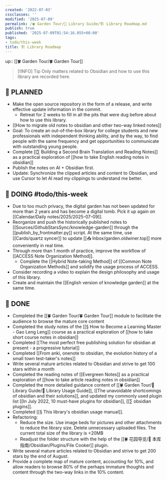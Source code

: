```yaml
---
created: '2022-07-03'
cssclasses: ''
modified: '2025-07-09'
permalink: /🍀 Garden Tour/🧰 Library Guide/🏗 Library Roadmap.md
publish: true
published: '2025-07-09T01:54:16.055+08:00'
tags:
- todo/this-week
title: 🏗 Library Roadmap
---
```

up:: [[🍀 Garden Tour/🍀 Garden Tour]]

>[!INFO] Tip
> Only matters related to Obsidian and how to use this library are recorded here.

## 🤔 PLANNED

- Make the open source repository in the form of a release, and write effective update information in the commit.
	- Retreat for 2 weeks to fill in all the pits that were dug before about how to use this library.
- [[How to migrate old notes to obsidian and other two-way linked notes]]
- Goal: To create an out-of-the-box library for college students and new professionals with independent thinking ability, and by the way, to find people with the same frequency and get opportunities to communicate with outstanding young people.
- Complete [[∑ Building a Second Brain Translation and Reading Notes]] as a practical exploration of [[how to take English reading notes in obsidian]]
- Publish the notes on AI + Obsidian first.
- Update: Synchronize the clipped articles and content to Obsidian, and use Cursor to let AI read my clippings to understand me better.

## 🏹 DOING #todo/this-week

- Due to too much privacy, the digital garden has not been updated for more than 2 years and has become a digital tomb. Pick it up again on [[Calendar/Daily notes/2025/2025-07-09]].
- Reorganize and push the historically published notes to [[Sources/GithubStarsSync/knowledge-garden]] through the [[publish_by_frontmatter.py]] script. At the same time, use [[Cards/quartz syncer]] to update [[📥 Inbox/garden.oldwiner.top]] more conveniently in real time.
- Through more than 1 month of practice, improve the workflow of [[ACCESS Note Organization Method]].
	- Complete the [[Hybrid Note-taking Method]] of [[Common Note Organization Methods]] and solidify the usage process of ACCESS.
- Consider recording a video to explain the design philosophy and usage of this library.
- Create and maintain the [[English version of knowledge garden]] at the same time.

## 🎉 DONE

- Completed the [[🍀 Garden Tour/🍀 Garden Tour]] module to facilitate the audience to browse the mature core content
- Completed the study notes of the [[§ How to Become a Learning Master - Gao Leng Leng]] course as a practical exploration of [[how to take short course notes in obsidian]]
- Completed [[The most perfect free publishing solution for obsidian at present - a progressive tutorial]]
- Completed [[From anki, onenote to obsidian, the evolution history of a small town test-taker's notes]]
- Write several mature articles related to Obsidian and strive to get 100 stars within a month
- Completed the reading notes of [[Evergreen Notes]] as a practical exploration of [[how to take article reading notes in obsidian]]
- Completed the more detailed guidance content of [[🍀 Garden Tour/🧰 Library Guide/🧰 Library Usage Guide]], [[The unavoidable shortcomings of obsidian and their solutions]], and updated my commonly used plugin list [[In July 2022, 10 must-have plugins for obsidian]], [[∑ obsidian plugins]].
- Completed [[§ This library's obsidian usage manual]].
- Refactoring:
	- Reduce the size. Use image beds for pictures and other attachments to reduce the library size. Delete unnecessary uploaded files. The current total size of the library is <20MB
	- Readjust the folder structure with the help of the [[🍀 花园导览/🧰 本库指南/Obsidian/Plugins/File Cooker]] plugin.
- Write several mature articles related to Obsidian and strive to get 200 stars by the end of August.
- Provide a complete map of mature content, accounting for 10%, and allow readers to browse 80% of the perhaps immature thoughts and content through the two-way links in the 10% content. 